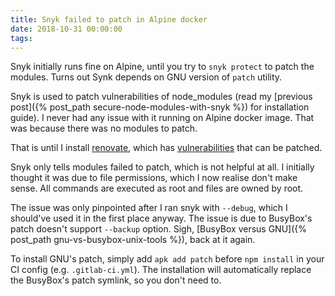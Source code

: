 ```yaml
---
title: Snyk failed to patch in Alpine docker
date: 2018-10-31 00:00:00
tags:
---
```

Snyk initially runs fine on Alpine, until you try to `snyk protect` to patch the modules. Turns out Synk depends on GNU version of `patch` utility.

<!-- more -->

Snyk is used to patch vulnerabilities of node_modules (read my [previous post]({% post_path secure-node-modules-with-snyk %}) for installation guide). I never had any issue with it running on Alpine docker image. That was because there was no modules to patch.

That is until I install [renovate](https://github.com/renovatebot/renovate), which has [vulnerabilities](https://snyk.io/test/npm/renovate) that can be patched.

Snyk only tells modules failed to patch, which is not helpful at all. I initially thought it was due to file permissions, which I now realise don't make sense. All commands are executed as root and files are owned by root.

The issue was only pinpointed after I ran snyk with `--debug`, which I should've used it in the first place anyway. The issue is due to BusyBox's patch doesn't support `--backup` option. Sigh, [BusyBox versus GNU]({% post_path gnu-vs-busybox-unix-tools %}), back at it again.

To install GNU's patch, simply add `apk add patch` before `npm install` in your CI config (e.g. `.gitlab-ci.yml`). The installation will automatically replace the BusyBox's patch symlink, so you don't need to.